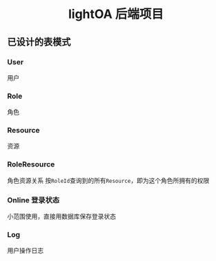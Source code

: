# <center>lightOA 后端项目</center>

## 已设计的表模式

###  User 
用户
###  Role 
角色
### Resource 
资源
### RoleResource 
角色资源关系
按`RoleId`查询到的所有`Resource`，即为这个角色所拥有的权限
### Online 登录状态
小范围使用，直接用数据库保存登录状态
### Log 
用户操作日志

